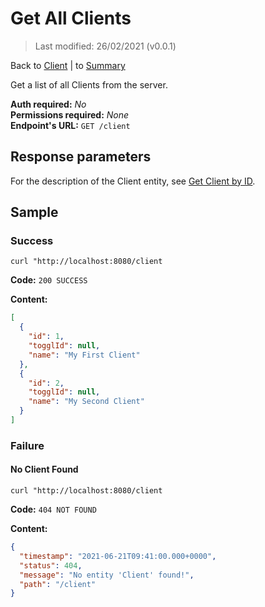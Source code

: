 # Get All Clients
> Last modified: 26/02/2021 (v0.0.1)

Back to [Client](../Client.md) | to [Summary](../../README.md)

Get a list of all Clients from the server.

**Auth required:** _No_  
**Permissions required:** _None_  
**Endpoint's URL:** `GET /client`

## Response parameters

For the description of the Client entity, see [Get Client by ID](Get-Client-by-ID.md).

## Sample

### Success

```shell
curl "http://localhost:8080/client
```

**Code:** `200 SUCCESS`

**Content:**

```json
[
  {
    "id": 1,
    "togglId": null,
    "name": "My First Client"
  },
  {
    "id": 2,
    "togglId": null,
    "name": "My Second Client"
  }
]
```

### Failure

#### No Client Found

```shell
curl "http://localhost:8080/client
```

**Code:** `404 NOT FOUND`

**Content:**

```json
{
  "timestamp": "2021-06-21T09:41:00.000+0000",
  "status": 404,
  "message": "No entity 'Client' found!",
  "path": "/client"
}
```